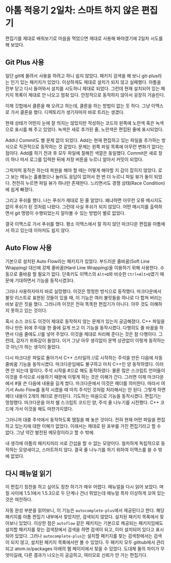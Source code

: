 # 아톰 적응기 2일차: 스마트 하지 않은 편집기 #

편집기를 제대로 배워보기로 마음을 먹었으면 제대로 사용해 봐야겠기에 2일차 시도를 해 보았다.

## Git Plus 사용 ##

일단 git에 물려서 사용을 하려고 하니 쉽지 않았다. 패키지 검색을 해 보니 git-plus라는 인기 있는 패키지가 있었다. 이상하게도 제대로 설치가 되지 않고 실패했다. 아톰을 전부 닫고 다시 들어와서 설치를 시도하니 제대로 되었다. 그런데 현재 설치되어 있는 패키지 목록이 제대로 안 나오고 멈춰 있다. 안정적으로 동작하지 않아서 굉장히 거슬린다.

이제 깃헙에서 클론을 해 오려고 하는데, 클론을 하는 방법이 없는 듯 하다. 그냥 이맥스로 가서 클론을 했다. 디렉토리가 생기자마자 바로 트리는 생겼다.

현재 상태가 어떤지 눈에 잘 띄지는 않았지만 작성하는 코드의 왼쪽에 노란색 혹은 녹색으로 표시를 해 주고 있었다. 녹색은 새로 추가된 줄, 노란색은 편집된 줄에 표시되었다.

Add나 Commit도 별 문제 없이 되었다. Add는 현재 편집하고 있는 파일을 추가하는 방식으로 직관적으로 동작하는 것 같았다. 문제는 왼쪽 파일 목록에 아무런 변화가 없다는 점이다. Add를 하기 전과 후 모두 파일에 칠해진 색깔은 동일했다. Commit은 새로 창이 하나 떠서 로그를 입력한 뒤에 저장 버튼을 누르니 알아서 커밋이 되었다.

그럭저럭 동작은 하는데 복원을 해야 할 때는 어떻게 해야할 지 감이 잡히지 않았다. 로그 보는 메뉴는 훌륭했으나 눌러도 응답이 없어서 한 번 더 누르니 파일 뷰가 둘이 되었다. 천천히 누르면 파일 뷰가 하나만 존재한다. 느리면서도 경쟁 상태(Race Condition)에 쉽게 빠졌다.

그리고 푸쉬를 했다. 나는 푸쉬가 제대로 된 줄 알았다. 왜냐하면 아무런 오류 메시지도 없이 푸쉬가 된 것처럼 나왔다. 그런데 사실 푸쉬가 되지 않았다. 어떤 메시지를 출력하면서 git 명령이 수행되었는지 알아볼 수 있는 방법이 별로 없었다.

결국 이맥스로 가서 푸쉬를 했다. 평소 이맥스에서 잘 하지 않던 마크다운 편집을 아톰에서 하고 있는데 이마저도 쉽지 않다.

## Auto Flow 사용 ##

기본으로 설치된 Auto Flow라는 패키지가 있었다. 부드러운 줄바꿈(Soft Line Wrapping) 대신에 강제 줄바꿈(Hard Line Wrapping)을 이용하기 위해 사용한다. 수동으로 줄바꿈 할 필요가 없다. 단축키도 이맥스의 `Alt+Q`와 비슷한 `Ctrl+Alt+Q`였기 때문에 기대하면서 기능을 동작시켰3다.

그러나 사용하자마자 바로 실망했다. 이것은 멍청한 방식으로 동작했다. 마크다운에서 불릿 리스트로 표현된 것들이 있을 때, 이 기능은 여러 불릿들을 하나로 다 합쳐 버리는 바보 같은 짓을 했다. 그러니까 이것은 전혀 똑똑한 편집기가 아니다. 아무 것도 이해하지 못하고 있는 것이다.

혹시 소스 코드도 이것이 제대로 동작하지 않는 문제가 있는지 궁금해졌다. C++ 파일을 하나 만든 뒤에 주석을 한 줄에 길게 쓰고 이 기능을 동작시켰다. 다행히도 줄 바꿈을 하면서 다음 줄에도 //를 넣어 주었다. 이것을 제대로 처리해 준다는 것은 참 다행이다. 그런데, 갑자기 위화감이 들었다. 이거 그냥 아무 생각없이 문맥 상관없이 이렇게 동작하는 것 아닌가 하는 생각이 들었다.

다시 마크다운 파일로 돌아가서 C++ 스타일의 //로 시작하는 주석을 만든 다음에 자동 줄바꿈 기능을 동작시켰다. 마크다운임에도 불구하고 마치 C++인 양 동작하였다. 이러면 안 되는데 말이다. 주석 시작을 #으로 해도 동작하였다. 물론 많은 스크립트 언어들이 이것을 주석으로 사용하기 때문에 이렇게 하는 것은 이해가 간다. 그러면 이제 마크다운에서 #을 쓴 다음에 내용을 길게 썼다. 마크다운에서 이것은 헤더를 의미한다. 따라서 여기서 Auto Flow를 동작 시켰을 때 마치 주석인 것처럼 처리해서는 안 된다. 그렇게 하면 헤더 내용이 2개의 헤더로 분리된다. 기도하는 마음으로 기능을 동작시켰다. 편집기는 멍청했다. 마크다운을 마치 쉘 스크립트 코드인 양, 주석 줄 나누기를 시전했다. C++ 코드에 가서 이것을 해도 마찬가지였다.

그러니까 대충 주석에서 동작하도록 땜질을 해 놓은 것이다. 전혀 현재 어떤 파일을 편집하고 있는지에 대한 이해가 없었다. 이래서는 제대로 된 포부를 가진 편집기라고 할 수 없다. 그냥 약간 발전된 메모장이라고 할 수 밖에.

내 생각에 아톰의 패키지끼리 서로 간섭을 할 수 없는 모양이다. 철저하게 독립적으로 동작하는 모양새이고, 스마트하지 않다. 결국 줄 나누기를 하기 위하여 이맥스를 쓸 수 밖에 없었다.

## 다시 매뉴얼 읽기 ##

이 편집기 칭찬을 하고 싶어도 칭찬 하기가 매우 어렵다. 매뉴얼을 다시 읽어 보았다. 며칠 사이에 1.5.1에서 1.5.3으로 두 단계나 건너 뛰었는데 매뉴얼 목차 이상하게 꼬여 있는 것은 여전하다.

자동 완성 부분을 읽어보니, 이 기능은 `autocomplete-plus`에서 제공된다고 한다. 해당 패키지를 아톰 편집기 내부에서 찾았지만, 검색되지 않았다. 설치된 패키지 목록에서 찾아보니 있었다. 이상한 점은 `autoflow` 같은 패키지는 기본으로 제공되는 패키지임에도 설치할 패키지를 찾는 검색창에서 검색을 하면 검색이 되고, 이미 설치되어 있다고 표시되어 있었다. 그러나 `autocomplete-plus`는 설치할 패키지를 찾는 검색창에서는 검색이 되지 않고, 설치된 패키지 목록에서만 볼 수 있었다. 두 패키지 모두 github에서 관리되고 atom.io/packages 아래의 웹 페이지에서 찾을 수 있었다. 도대체 둘의 차이가 무엇이길래, 다른 결과가 나오는지 궁금하고, 여러모로 신뢰가 안 가는 편집기다.
